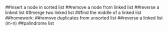 ##insert a node in sorted list
##remove a node from linked list
##reverse a linked list
##merge two linked list 
##find the middle of a linked list
##homework:
##remove duplicates from unsorted list
##reverse a linked list (m-n) 
##palindrome list
